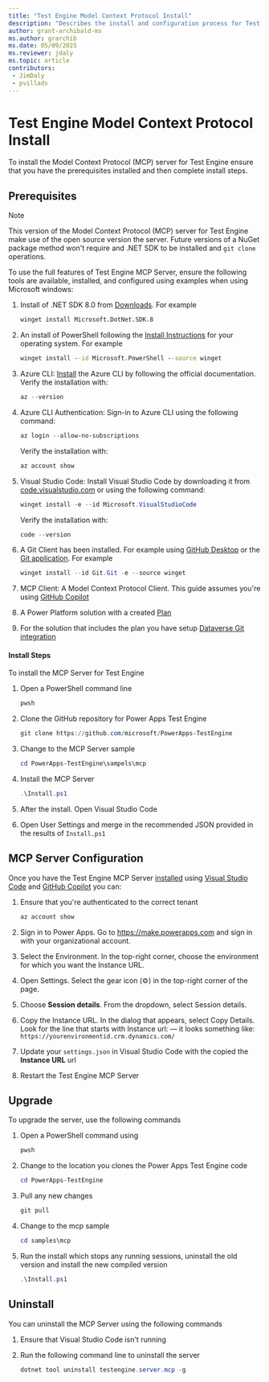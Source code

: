 ```yaml
---
title: "Test Engine Model Context Protocol Install"
description: "Describes the install and configuration process for Test Engine Model Context Protocol server Setup"
author: grant-archibald-ms
ms.author: grarchib
ms.date: 05/09/2025
ms.reviewer: jdaly
ms.topic: article
contributors:
 - JimDaly
 - pvillads
---
```


# Test Engine Model Context Protocol Install

To install the Model Context Protocol (MCP) server for Test Engine ensure that you have the prerequisites installed and then complete install steps.

## Prerequisites

>[!NOTE]
> This version of the Model Context Protocol (MCP) server for Test Engine make use of the open source version the server. Future versions of a NuGet package method won't require and .NET SDK to be installed and `git clone` operations.

To use the full features of Test Engine MCP Server, ensure the following tools are available, installed, and configured using examples when using Microsoft windows:

1. Install of .NET SDK 8.0 from [Downloads](https://dotnet.microsoft.com/download/dotnet/8.0). For example

   ```cmd
   winget install Microsoft.DotNet.SDK.8
   ```

1. An install of PowerShell following the [Install Instructions](/powershell/scripting/install/installing-powershell) for your operating system. For example 

   ```cmd
   winget install --id Microsoft.PowerShell --source winget
   ```

1. Azure CLI: [Install](/cli/azure/install-azure-cli) the Azure CLI by following the official documentation. Verify the installation with:

   ```powershell
   az --version
   ```

1. Azure CLI Authentication: Sign-in to Azure CLI using the following command:

   ```powershell
   az login --allow-no-subscriptions
   ```

   Verify the installation with:

   ```powershell
   az account show
   ```

1. Visual Studio Code: Install Visual Studio Code by downloading it from [code.visualstudio.com](https://code.visualstudio.com/docs/setup/setup-overview) or using the following command:

   ```powershell
   winget install -e --id Microsoft.VisualStudioCode
   ```

      Verify the installation with:

   ```powershell
   code --version
   ```

1. A Git Client has been installed. For example using [GitHub Desktop](https://desktop.github.com/download/) or the [Git application](https://git-scm.com/book/en/v2/Getting-Started-Installing-Git). For example

   ```powershell
   winget install --id Git.Git -e --source winget
   ```

1. MCP Client: A Model Context Protocol Client. This guide assumes you're using [GitHub Copilot](https://github.com/features/copilot)
1. A Power Platform solution with a created [Plan](/power-apps/maker/plan-designer/plan-designer)
1. For the solution that includes the plan you have setup [Dataverse Git integration](../../alm/git-integration/connecting-to-git.md)

#### Install Steps

To install the MCP Server for Test Engine

1. Open a PowerShell command line

   ```cmd
   pwsh
   ```

1. Clone the GitHub repository for Power Apps Test Engine

   ```powershell
   git clone https://github.com/microsoft/PowerApps-TestEngine
   ```

1. Change to the MCP Server sample

   ```powershell
   cd PowerApps-TestEngine\sampels\mcp
   ```

1. Install the MCP Server

   ```powershell
   .\Install.ps1
   ```

1. After the install. Open Visual Studio Code
1. Open User Settings and merge in the recommended JSON provided in the results of `Install.ps1`


## MCP Server Configuration

Once you have the Test Engine MCP Server [installed](./install.md) using [Visual Studio Code](https://code.visualstudio.com) and [GitHub Copilot](https://github.com/features/copilot) you can:

1. Ensure that you're authenticated to the correct tenant

   ```powershell
   az account show
   ```

1. Sign in to Power Apps. Go to https://make.powerapps.com and sign in with your organizational account.
1. Select the Environment. In the top-right corner, choose the environment for which you want the Instance URL.
1. Open Settings. Select the gear icon (⚙️) in the top-right corner of the page.
1. Choose **Session details**. From the dropdown, select Session details.
1. Copy the Instance URL. In the dialog that appears, select Copy Details. Look for the line that starts with Instance url: — it looks something like: `https://yourenvironmentid.crm.dynamics.com/`
1. Update your `settings.json` in Visual Studio Code with the copied the **Instance URL** url
1. Restart the Test Engine MCP Server

## Upgrade

To upgrade the server, use the following commands

1. Open a PowerShell command using

   ```powershell
   pwsh
   ```

1. Change to the location you clones the Power Apps Test Engine code

   ```powershell
   cd PowerApps-TestEngine
   ```

1. Pull any new changes

   ```powershell
   git pull
   ```

1. Change to the mcp sample

   ```powershell
   cd samples\mcp
   ```

1. Run the install which stops any running sessions, uninstall the old version and install the new compiled version

   ```powershell
   .\Install.ps1
   ```

## Uninstall

You can uninstall the MCP Server using the following commands

1. Ensure that Visual Studio Code isn't running
1. Run the following command line to uninstall the server

   ```powershell
   dotnet tool uninstall testengine.server.mcp -g
   ```
